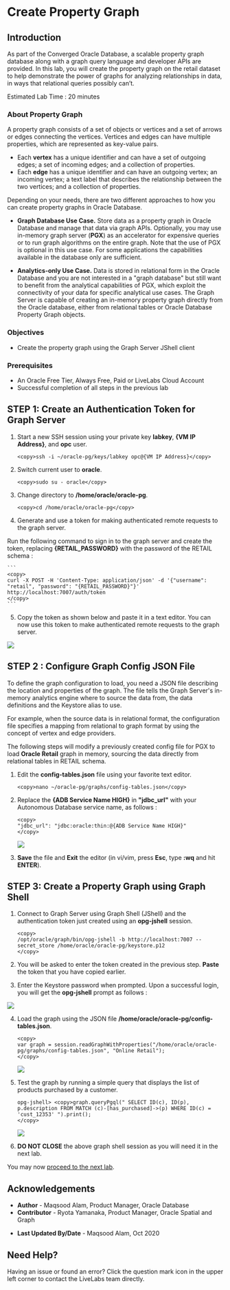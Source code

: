 # Create Property Graph

## Introduction

As part of the Converged Oracle Database, a scalable property graph database along with a graph query language and developer APIs are provided. In this lab, you will create the property graph on the retail dataset to help demonstrate the power of graphs for analyzing relationships in data, in ways that relational queries possibly can’t.

Estimated Lab Time : 20 minutes

### About Property Graph

A property graph consists of a set of objects or vertices and a set of arrows or edges connecting the vertices. Vertices and edges can have multiple properties, which are represented as key-value pairs.

- Each **vertex** has a unique identifier and can have a set of outgoing edges; a set of incoming edges; and a collection of properties.
- Each **edge** has a unique identifier and can have an outgoing vertex; an incoming vertex; a text label that describes the relationship between the two vertices; and a collection of properties.

Depending on your needs, there are two different approaches to how you can create property graphs in Oracle Database.

* **Graph Database Use Case.** Store data as a property graph in Oracle Database and manage that data via graph APIs. Optionally, you may use in-memory graph server (**PGX**) as an accelerator for expensive queries or to run graph algorithms on the entire graph. Note that the use of PGX is optional in this use case. For some applications the capabilities available in the database only are sufficient.

* **Analytics-only Use Case.** Data is stored in relational form in the Oracle Database and you are not interested in a "graph database" but still want to benefit from the analytical capabilities of PGX, which exploit the connectivity of your data for specific analytical use cases. The Graph Server is capable of creating an in-memory property graph directly from the Oracle database, either from relational tables or Oracle Database Property Graph objects.

### Objectives

- Create the property graph using the Graph Server JShell client

### Prerequisites

- An Oracle Free Tier, Always Free, Paid or LiveLabs Cloud Account
- Successful completion of all steps in the previous lab

## **STEP 1**: Create an Authentication Token for Graph Server

1. Start a new SSH session using your private key **labkey**, **{VM IP Address}**, and **opc** user.

    ```
    <copy>ssh -i ~/oracle-pg/keys/labkey opc@{VM IP Address}</copy>
    ```

2. Switch current user to **oracle**.

    ```
    <copy>sudo su - oracle</copy>
    ```

3. Change directory to **/home/oracle/oracle-pg**.

    ```
    <copy>cd /home/oracle/oracle-pg</copy>
    ```

4. Generate and use a token for making authenticated remote requests to the graph server.

  Run the following command to sign in to the graph server and create the token, replacing **{RETAIL_PASSWORD}** with the password of the RETAIL schema :

    ```
    <copy>
    curl -X POST -H 'Content-Type: application/json' -d '{"username": "retail", "password": "{RETAIL_PASSWORD}"}' http://localhost:7007/auth/token
    </copy>
    ```

5. Copy the token as shown below and paste it in a text editor. You can now use this token to make authenticated remote requests to the graph server.

  ![](./images/auth-token.png)

## **STEP 2** : Configure Graph Config JSON File

To define the graph configuration to load, you need a JSON file describing the location and properties of the graph. The file tells the Graph Server's in-memory analytics engine where to source the data from, the data definitions and the Keystore alias to use.

For example, when the source data is in relational format, the configuration file specifies a mapping from relational to graph format by using the concept of vertex and edge providers.

The following steps will modify a previously created config file for PGX to load **Oracle Retail** graph in memory, sourcing the data directly from relational tables in RETAIL schema.

1. Edit the **config-tables.json** file using your favorite text editor.

    ```
    <copy>nano ~/oracle-pg/graphs/config-tables.json</copy>
    ```

2. Replace the **{ADB Service Name HIGH}** in **"jdbc_url"** with your Autonomous Database service name, as follows :

    ```
    <copy>
    "jdbc_url": "jdbc:oracle:thin:@{ADB Service Name HIGH}"
    </copy>
    ```
    ![](./images/config-tables-json.png)

3. **Save** the file and **Exit** the editor (in vi/vim, press **Esc**, type **:wq** and hit **ENTER**).

## **STEP 3**: Create a Property Graph using Graph Shell

1. Connect to Graph Server using Graph Shell (JShell) and the authentication token just created using an **opg-jshell** session.

    ```
    <copy>
    /opt/oracle/graph/bin/opg-jshell -b http://localhost:7007 --secret_store /home/oracle/oracle-pg/keystore.p12
    </copy>
    ```

2. You will be asked to enter the token created in the previous step. **Paste** the token that you have copied earlier.

3. Enter the Keystore password when prompted. Upon a successful login, you will get the **opg-jshell** prompt as follows :

  ![](./images/jshell-prompt.png)

4. Load the graph using the JSON file **/home/oracle/oracle-pg/config-tables.json**.

    ```
    <copy>
    var graph = session.readGraphWithProperties("/home/oracle/oracle-pg/graphs/config-tables.json", "Online Retail");
    </copy>
    ```
    ![](./images/load-graph.png)

5. Test the graph by running a simple query that displays the list of products purchased by a customer.

    ```
    opg-jshell> <copy>graph.queryPgql(" SELECT ID(c), ID(p), p.description FROM MATCH (c)-[has_purchased]->(p) WHERE ID(c) = 'cust_12353' ").print();
    </copy>
    ```
    ![](./images/simple-graph-query.png)

6. **DO NOT CLOSE** the above graph shell session as you will need it in the next lab.

You may now [proceed to the next lab](#next).

## Acknowledgements

- **Author** - Maqsood Alam, Product Manager, Oracle Database
- **Contributor** - Ryota Yamanaka, Product Manager, Oracle Spatial and Graph
* **Last Updated By/Date** - Maqsood Alam, Oct 2020

## Need Help?  
Having an issue or found an error?  Click the question mark icon in the upper left corner to contact the LiveLabs team directly.
